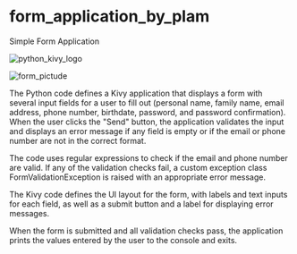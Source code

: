 # form_application_by_plam
Simple Form Application

![python_kivy_logo](https://user-images.githubusercontent.com/117172634/230569063-d36795e4-3780-4afb-9191-7574b91f5219.jpg)

![form_pictude](https://user-images.githubusercontent.com/117172634/230569661-658acfbc-f7e0-4991-bee9-c62a3db7498e.JPG)

The Python code defines a Kivy application that displays a form with several input fields for a user to fill out (personal name, family name, email address, phone number, birthdate, password, and password confirmation). When the user clicks the "Send" button, the application validates the input and displays an error message if any field is empty or if the email or phone number are not in the correct format.

The code uses regular expressions to check if the email and phone number are valid. If any of the validation checks fail, a custom exception class FormValidationException is raised with an appropriate error message.

The Kivy code defines the UI layout for the form, with labels and text inputs for each field, as well as a submit button and a label for displaying error messages.

When the form is submitted and all validation checks pass, the application prints the values entered by the user to the console and exits.
